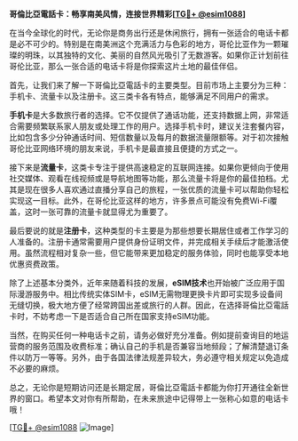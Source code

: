 **哥倫比亞電話卡：畅享南美风情，连接世界精彩[[TG💪+ @esim1088](https://t.me/s/esim1088)]**

在当今全球化的时代，无论你是商务出行还是休闲旅行，拥有一张适合的电话卡都是必不可少的。特别是在南美洲这个充满活力与色彩的地方，哥伦比亚作为一颗璀璨的明珠，以其独特的文化、美丽的自然风光吸引了无数游客。如果你正计划前往哥伦比亚，那么一张合适的电话卡将是你探索这片土地的最佳伴侣。

首先，让我们来了解一下哥倫比亞電話卡的主要类型。目前市场上主要分为三种：手机卡、流量卡以及注册卡。这三类卡各有特点，能够满足不同用户的需求。

**手机卡**是大多数旅行者的选择。它不仅提供了通话功能，还支持数据上网，非常适合需要频繁联系家人朋友或处理工作的用户。选择手机卡时，建议关注套餐内容，比如包含多少分钟通话时间、短信数量以及每月的数据流量限额等。对于初次接触哥伦比亚网络环境的朋友来说，手机卡是最直接且便捷的方式之一。

接下来是**流量卡**，这类卡专注于提供高速稳定的互联网连接。如果你更倾向于使用社交媒体、观看在线视频或是导航地图等功能，那么流量卡将是你的最佳拍档。尤其是现在很多人喜欢通过直播分享自己的旅程，一张优质的流量卡可以帮助你轻松实现这一目标。此外，在哥伦比亚这样的地方，许多景点可能没有免费Wi-Fi覆盖，这时一张可靠的流量卡就显得尤为重要了。

最后要说的就是**注册卡**，这种类型的卡主要是为那些想要长期居住或者工作学习的人准备的。注册卡通常需要用户提供身份证明文件，并完成相关手续后才能激活使用。虽然流程相对复杂一些，但它能带来更加稳定的服务体验，同时也能享受本地优惠资费政策。

除了上述基本分类外，近年来随着科技的发展，**eSIM技术**也开始被广泛应用于国际漫游服务中。相比传统实体SIM卡，eSIM无需物理更换卡片即可实现多设备间无缝切换，极大地方便了经常跨国出差或旅行的人群。因此，在选择哥倫比亞電話卡时，不妨考虑一下是否适合自己所在国家支持eSIM功能。

当然，在购买任何一种电话卡之前，请务必做好充分准备。例如提前查询目的地运营商的服务范围及收费标准；确认自己的手机是否兼容当地频段；了解清楚退订条件以防万一等等。另外，由于各国法律法规差异较大，务必遵守相关规定以免造成不必要的麻烦。

总之，无论你是短期访问还是长期定居，哥倫比亞電話卡都能为你打开通往全新世界的窗口。希望本文对你有所帮助，在未来旅途中记得带上一张称心如意的电话卡哦！

[[TG💪+ @esim1088](https://t.me/s/esim1088) ![Image](https://i.postimg.cc/4NQfJmqS/Snipaste-2025-05-13-00-14-12.png)]